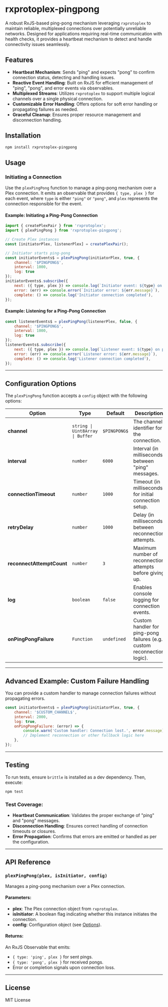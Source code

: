 # rxprotoplex-pingpong

A robust RxJS-based ping-pong mechanism leveraging `rxprotoplex` to maintain reliable, multiplexed connections over potentially unreliable networks. Designed for applications requiring real-time communication with health checks, it provides a heartbeat mechanism to detect and handle connectivity issues seamlessly.

## Features

- **Heartbeat Mechanism**: Sends "ping" and expects "pong" to confirm connection status, detecting and handling issues.
- **Reactive Event Handling**: Built on RxJS for efficient management of "ping", "pong", and error events via observables.
- **Multiplexed Streams**: Utilizes `rxprotoplex` to support multiple logical channels over a single physical connection.
- **Customizable Error Handling**: Offers options for soft error handling or propagating failures as needed.
- **Graceful Cleanup**: Ensures proper resource management and disconnection handling.

## Installation

```bash
npm install rxprotoplex-pingpong
```

## Usage

### Initiating a Connection

Use the `plexPingPong` function to manage a ping-pong mechanism over a Plex connection. It emits an observable that provides `{ type, plex }` for each event, where `type` is either `"ping"` or `"pong"`, and `plex` represents the connection responsible for the event.

#### Example: Initiating a Ping-Pong Connection
```javascript
import { createPlexPair } from 'rxprotoplex';
import { plexPingPong } from 'rxprotoplex-pingpong';

// Create Plex instances
const [initiatorPlex, listenerPlex] = createPlexPair();

// Initiator starts ping-pong
const initiatorEvents$ = plexPingPong(initiatorPlex, true, { 
    channel: '$PINGPONG$', 
    interval: 1000, 
    log: true 
});
initiatorEvents$.subscribe({
    next: ({ type, plex }) => console.log(`Initiator event: ${type} on plex:`, plex),
    error: (err) => console.error(`Initiator error: ${err.message}`),
    complete: () => console.log('Initiator connection completed'),
});
```

#### Example: Listening for a Ping-Pong Connection
```javascript
const listenerEvents$ = plexPingPong(listenerPlex, false, { 
    channel: '$PINGPONG$', 
    interval: 1000, 
    log: true 
});
listenerEvents$.subscribe({
    next: ({ type, plex }) => console.log(`Listener event: ${type} on plex:`, plex),
    error: (err) => console.error(`Listener error: ${err.message}`),
    complete: () => console.log('Listener connection completed'),
});
```

---

## Configuration Options

The `plexPingPong` function accepts a `config` object with the following options:

| Option               | Type                       | Default      | Description                                                                 |
|-----------------------|----------------------------|--------------|-----------------------------------------------------------------------------|
| **channel**          | `string \| Uint8Array \| Buffer` | `$PINGPONG$` | The channel identifier for the connection.                                 |
| **interval**         | `number`                  | `6000`       | Interval (in milliseconds) between "ping" messages.                        |
| **connectionTimeout**| `number`                  | `1000`       | Timeout (in milliseconds) for initial connection setup.                    |
| **retryDelay**       | `number`                  | `1000`       | Delay (in milliseconds) between reconnection attempts.                     |
| **reconnectAttemptCount** | `number`              | `3`          | Maximum number of reconnection attempts before giving up.                  |
| **log**              | `boolean`                 | `false`      | Enables console logging for connection events.                             |
| **onPingPongFailure**| `Function`                | `undefined`  | Custom handler for ping-pong failures (e.g., custom reconnection logic).   |

---

## Advanced Example: Custom Failure Handling
You can provide a custom handler to manage connection failures without propagating errors.

```javascript
const initiatorEvents$ = plexPingPong(initiatorPlex, true, {
    channel: '$CUSTOM_CHANNEL$',
    interval: 2000,
    log: true,
    onPingPongFailure: (error) => {
        console.warn('Custom handler: Connection lost.', error.message);
        // Implement reconnection or other fallback logic here
    },
});
```

---

## Testing

To run tests, ensure `brittle` is installed as a dev dependency. Then, execute:

```bash
npm test
```

### Test Coverage:
- **Heartbeat Communication**: Validates the proper exchange of "ping" and "pong" messages.
- **Disconnection Handling**: Ensures correct handling of connection timeouts or closures.
- **Error Propagation**: Confirms that errors are emitted or handled as per the configuration.

---

## API Reference

### `plexPingPong(plex, isInitiator, config)`
Manages a ping-pong mechanism over a Plex connection.

#### Parameters:
- **plex**: The Plex connection object from `rxprotoplex`.
- **isInitiator**: A boolean flag indicating whether this instance initiates the connection.
- **config**: Configuration object (see [Options](#configuration-options)).

#### Returns:
An RxJS Observable that emits:
- `{ type: 'ping', plex }` for sent pings.
- `{ type: 'pong', plex }` for received pongs.
- Error or completion signals upon connection loss.

---

## License

MIT License
